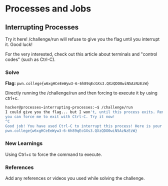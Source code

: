 # Processes and Jobs

## Interrupting Processes
Try it here! /challenge/run will refuse to give you the flag until you interrupt it. Good luck!

For the very interested, check out this article about terminals and "control codes" (such as Ctrl-C).

### Solve
**Flag:** `pwn.college{w6xgHCeEeWyw3-6-6h89qEcGXs3.QXzQDO0wiN5AzNzEzW}`

Directly running the /challenge/run and then forcing to execute it by using ctrl+c.

```bash
hacker@processes~interrupting-processes:~$ /challenge/run
I could give you the flag... but I won't, until this process exits. Remember,
you can force me to exit with Ctrl-C. Try it now!
^C
Good job! You have used Ctrl-C to interrupt this process! Here is your flag:
pwn.college{w6xgHCeEeWyw3-6-6h89qEcGXs3.QXzQDO0wiN5AzNzEzW}
```

### New Learnings
Using Ctrl+c to force the command to execute.

### References 
Add any references or videos you used while solving the challenge.
